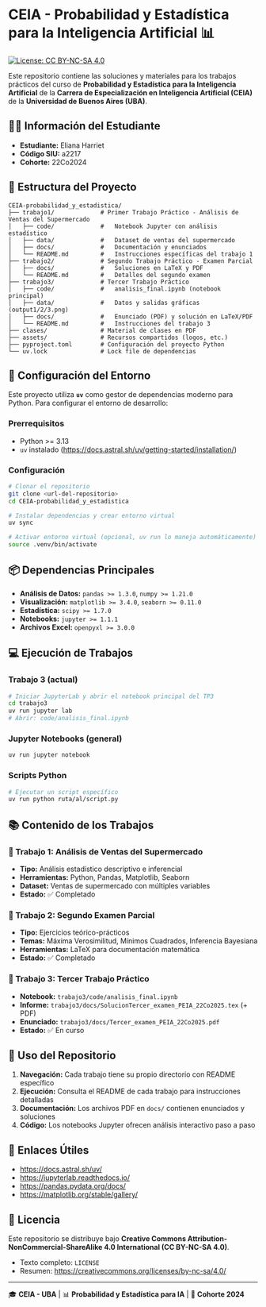 # CEIA - Probabilidad y Estadística para la Inteligencia Artificial 📊

[![License: CC BY-NC-SA 4.0](https://img.shields.io/badge/License-CC_BY--NC--SA_4.0-lightgrey.svg)](https://creativecommons.org/licenses/by-nc-sa/4.0/)

Este repositorio contiene las soluciones y materiales para los trabajos prácticos del curso de **Probabilidad y Estadística para la Inteligencia Artificial** de la **Carrera de Especialización en Inteligencia Artificial (CEIA)** de la **Universidad de Buenos Aires (UBA)**.

## 👩‍🎓 Información del Estudiante

- **Estudiante:** Eliana Harriet
- **Código SIU:** a2217
- **Cohorte:** 22Co2024

## 📁 Estructura del Proyecto

```
CEIA-probabilidad_y_estadistica/
├── trabajo1/             # Primer Trabajo Práctico - Análisis de Ventas del Supermercado
│   ├── code/             #   Notebook Jupyter con análisis estadístico
│   ├── data/             #   Dataset de ventas del supermercado
│   ├── docs/             #   Documentación y enunciados
│   └── README.md         #   Instrucciones específicas del trabajo 1
├── trabajo2/             # Segundo Trabajo Práctico - Examen Parcial
│   ├── docs/             #   Soluciones en LaTeX y PDF
│   └── README.md         #   Detalles del segundo examen
├── trabajo3/             # Tercer Trabajo Práctico
│   ├── code/             #   analisis_final.ipynb (notebook principal)
│   ├── data/             #   Datos y salidas gráficas (output1/2/3.png)
│   ├── docs/             #   Enunciado (PDF) y solución en LaTeX/PDF
│   └── README.md         #   Instrucciones del trabajo 3
├── clases/               # Material de clases en PDF
├── assets/               # Recursos compartidos (logos, etc.)
├── pyproject.toml        # Configuración del proyecto Python
└── uv.lock               # Lock file de dependencias
```

## 🚀 Configuración del Entorno

Este proyecto utiliza **`uv`** como gestor de dependencias moderno para Python. Para configurar el entorno de desarrollo:

### Prerrequisitos
- Python >= 3.13
- `uv` instalado (https://docs.astral.sh/uv/getting-started/installation/)

### Configuración
```bash
# Clonar el repositorio
git clone <url-del-repositorio>
cd CEIA-probabilidad_y_estadistica

# Instalar dependencias y crear entorno virtual
uv sync

# Activar entorno virtual (opcional, uv run lo maneja automáticamente)
source .venv/bin/activate
```

## 📦 Dependencias Principales

- **Análisis de Datos:** `pandas >= 1.3.0`, `numpy >= 1.21.0`
- **Visualización:** `matplotlib >= 3.4.0`, `seaborn >= 0.11.0`
- **Estadística:** `scipy >= 1.7.0`
- **Notebooks:** `jupyter >= 1.1.1`
- **Archivos Excel:** `openpyxl >= 3.0.0`

## 💻 Ejecución de Trabajos

### Trabajo 3 (actual)
```bash
# Iniciar JupyterLab y abrir el notebook principal del TP3
cd trabajo3
uv run jupyter lab
# Abrir: code/analisis_final.ipynb
```

### Jupyter Notebooks (general)
```bash
uv run jupyter notebook
```

### Scripts Python
```bash
# Ejecutar un script específico
uv run python ruta/al/script.py
```

## 📚 Contenido de los Trabajos

### 🔬 Trabajo 1: Análisis de Ventas del Supermercado
- **Tipo:** Análisis estadístico descriptivo e inferencial
- **Herramientas:** Python, Pandas, Matplotlib, Seaborn
- **Dataset:** Ventas de supermercado con múltiples variables
- **Estado:** ✅ Completado

### 📝 Trabajo 2: Segundo Examen Parcial
- **Tipo:** Ejercicios teórico-prácticos
- **Temas:** Máxima Verosimilitud, Mínimos Cuadrados, Inferencia Bayesiana
- **Herramientas:** LaTeX para documentación matemática
- **Estado:** ✅ Completado

### 🎯 Trabajo 3: Tercer Trabajo Práctico
- **Notebook:** `trabajo3/code/analisis_final.ipynb`
- **Informe:** `trabajo3/docs/SolucionTercer_examen_PEIA_22Co2025.tex` (+ PDF)
- **Enunciado:** `trabajo3/docs/Tercer_examen_PEIA_22Co2025.pdf`
- **Estado:** ✅ En curso

## 📖 Uso del Repositorio

1. **Navegación:** Cada trabajo tiene su propio directorio con README específico
2. **Ejecución:** Consulta el README de cada trabajo para instrucciones detalladas
3. **Documentación:** Los archivos PDF en `docs/` contienen enunciados y soluciones
4. **Código:** Los notebooks Jupyter ofrecen análisis interactivo paso a paso

## 🔗 Enlaces Útiles

- https://docs.astral.sh/uv/
- https://jupyterlab.readthedocs.io/
- https://pandas.pydata.org/docs/
- https://matplotlib.org/stable/gallery/

## 🪪 Licencia

Este repositorio se distribuye bajo **Creative Commons Attribution-NonCommercial-ShareAlike 4.0 International (CC BY-NC-SA 4.0)**.

- Texto completo: `LICENSE`
- Resumen: https://creativecommons.org/licenses/by-nc-sa/4.0/

---

🎓 **CEIA - UBA** | 📊 **Probabilidad y Estadística para IA** | 🚀 **Cohorte 2024** 